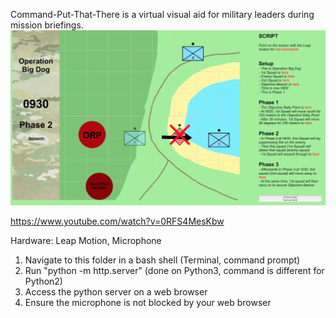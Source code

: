 Command-Put-That-There is a virtual visual aid for military leaders during mission briefings.
![alt text](https://raw.githubusercontent.com/montiblanc97/command-put-that-there/master/demo.png)

https://www.youtube.com/watch?v=0RFS4MesKbw

Hardware: Leap Motion, Microphone

1. Navigate to this folder in a bash shell (Terminal, command prompt)
2. Run "python -m http.server" (done on Python3, command is different for Python2)
3. Access the python server on a web browser
4. Ensure the microphone is not blocked by your web browser
